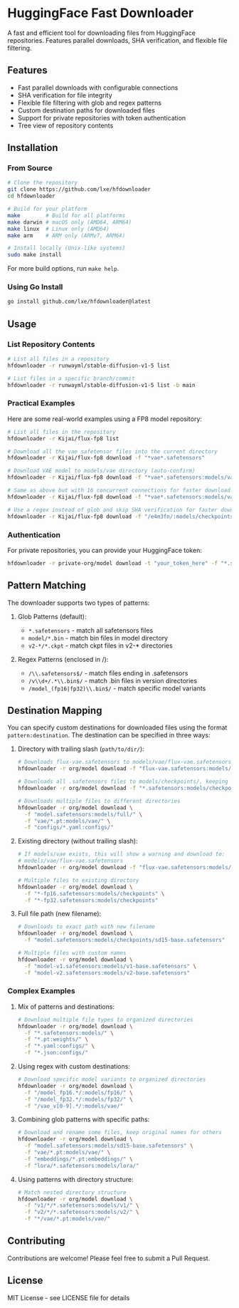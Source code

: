 # HuggingFace Fast Downloader

A fast and efficient tool for downloading files from HuggingFace repositories. Features parallel downloads, SHA verification, and flexible file filtering.

## Features

- Fast parallel downloads with configurable connections
- SHA verification for file integrity
- Flexible file filtering with glob and regex patterns
- Custom destination paths for downloaded files
- Support for private repositories with token authentication
- Tree view of repository contents

## Installation

### From Source

```bash
# Clone the repository
git clone https://github.com/lxe/hfdownloader
cd hfdownloader

# Build for your platform
make        # Build for all platforms
make darwin # macOS only (AMD64, ARM64)
make linux  # Linux only (AMD64)
make arm    # ARM only (ARMv7, ARM64)

# Install locally (Unix-like systems)
sudo make install
```

For more build options, run `make help`.

### Using Go Install

```bash
go install github.com/lxe/hfdownloader@latest
```

## Usage

### List Repository Contents

```bash
# List all files in a repository
hfdownloader -r runwayml/stable-diffusion-v1-5 list

# List files in a specific branch/commit
hfdownloader -r runwayml/stable-diffusion-v1-5 list -b main
```

### Practical Examples

Here are some real-world examples using a FP8 model repository:

```bash
# List all files in the repository
hfdownloader -r Kijai/flux-fp8 list

# Download all the vae safetensor files into the current directory
hfdownloader -r Kijai/flux-fp8 download -f "*vae*.safetensors" 

# Download VAE model to models/vae directory (auto-confirm)
hfdownloader -r Kijai/flux-fp8 download -f "*vae*.safetensors:models/vae" -y

# Same as above but with 16 concurrent connections for faster download
hfdownloader -r Kijai/flux-fp8 download -f "*vae*.safetensors:models/vae" -y -c 16

# Use a regex instead of glob and skip SHA verification for faster downloads
hfdownloader -r Kijai/flux-fp8 download -f "/e4m3fn/:models/checkpoints" -y -c 16 --skip-sha
```

### Authentication

For private repositories, you can provide your HuggingFace token:

```bash
hfdownloader -r private-org/model download -t "your_token_here" -f "*.safetensors"
```

## Pattern Matching

The downloader supports two types of patterns:

1. Glob Patterns (default):
   - `*.safetensors` - match all safetensors files
   - `model/*.bin` - match bin files in model directory
   - `v2-*/*.ckpt` - match ckpt files in v2-* directories

2. Regex Patterns (enclosed in /):
   - `/\\.safetensors$/` - match files ending in .safetensors
   - `/v\\d+/.*\\.bin$/` - match .bin files in version directories
   - `/model_(fp16|fp32)\\.bin$/` - match specific model variants

## Destination Mapping

You can specify custom destinations for downloaded files using the format `pattern:destination`. The destination can be specified in three ways:

1. Directory with trailing slash (`path/to/dir/`):
   ```bash
   # Downloads flux-vae.safetensors to models/vae/flux-vae.safetensors
   hfdownloader -r org/model download -f "flux-vae.safetensors:models/vae/"
   
   # Downloads all .safetensors files to models/checkpoints/, keeping original names
   hfdownloader -r org/model download -f "*.safetensors:models/checkpoints/"
   
   # Downloads multiple files to different directories
   hfdownloader -r org/model download \
     -f "model.safetensors:models/full/" \
     -f "vae/*.pt:models/vae/" \
     -f "configs/*.yaml:configs/"
   ```

2. Existing directory (without trailing slash):
   ```bash
   # If models/vae exists, this will show a warning and download to:
   # models/vae/flux-vae.safetensors
   hfdownloader -r org/model download -f "flux-vae.safetensors:models/vae"
   
   # Multiple files to existing directory
   hfdownloader -r org/model download \
     -f "*-fp16.safetensors:models/checkpoints" \
     -f "*-fp32.safetensors:models/checkpoints"
   ```

3. Full file path (new filename):
   ```bash
   # Downloads to exact path with new filename
   hfdownloader -r org/model download \
     -f "model.safetensors:models/checkpoints/sd15-base.safetensors"
   
   # Multiple files with custom names
   hfdownloader -r org/model download \
     -f "model-v1.safetensors:models/v1-base.safetensors" \
     -f "model-v2.safetensors:models/v2-base.safetensors"
   ```

### Complex Examples

1. Mix of patterns and destinations:
   ```bash
   # Download multiple file types to organized directories
   hfdownloader -r org/model download \
     -f "*.safetensors:models/" \
     -f "*.pt:weights/" \
     -f "*.yaml:configs/" \
     -f "*.json:configs/"
   ```

2. Using regex with custom destinations:
   ```bash
   # Download specific model variants to organized directories
   hfdownloader -r org/model download \
     -f "/model_fp16.*/:models/fp16/" \
     -f "/model_fp32.*/:models/fp32/" \
     -f "/vae_v[0-9].*/:models/vae/"
   ```

3. Combining glob patterns with specific paths:
   ```bash
   # Download and rename some files, keep original names for others
   hfdownloader -r org/model download \
     -f "model.safetensors:models/sd15-base.safetensors" \
     -f "vae/*.pt:models/vae/" \
     -f "embeddings/*.pt:embeddings/" \
     -f "lora/*.safetensors:models/lora/"
   ```

4. Using patterns with directory structure:
   ```bash
   # Match nested directory structure
   hfdownloader -r org/model download \
     -f "v1/*/*.safetensors:models/v1/" \
     -f "v2/*/*.safetensors:models/v2/" \
     -f "*/vae/*.pt:models/vae/"
   ```

## Contributing

Contributions are welcome! Please feel free to submit a Pull Request.

## License

MIT License - see LICENSE file for details
